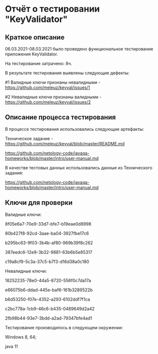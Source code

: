 # Отчёт о тестировании "KeyValidator"

## Краткое описание

06.03.2021-08.03.2021 было проведено функциональное тестирование приложения KeyValidator.

На тестирование затрачено: 8ч.

В результате тестирования выявлены следующие дефекты:

#1 Валидные ключи признаны невалидными  - https://github.com/meleuz/keyval/issues/1

#2 Невалидные ключи признаны валидными  - https://github.com/meleuz/keyval/issues/2

## Описание процесса тестирования

В процессе тестирования использовались следующие артефакты:

Техническое задание - https://github.com/meleuz/keyval/blob/master/README.md

https://github.com/netology-code/javaqa-homeworks/blob/master/intro/user-manual.md

В качестве тестовых данных использовались данные из Технического задания:

https://github.com/netology-code/javaqa-homeworks/blob/master/intro/user-manual.md

## Ключи для проверки

Валидные ключи:

8f05e6a7-70e9-33d7-bfe7-b19eae0d8998

80b427f8-92cd-3aae-ba04-3927fbe17c6

b295bc63-9f03-3b4b-af80-969b39f8c262

387eedc6-12e9-3b32-9881-63b6b5e85317

c19a8cf9-5c3a-37c5-b7f3-d16d38a0c180

Невалидные ключи:

18252235-78e0-44a5-8720-556f0c7da17a

e66075b6-ddad-445e-baf6-161b3289522b

b6d53250-f07e-4352-a293-6102ddf7f1ca

c2bc778a-1cb9-46c6-b435-0489649d2a42

2fb98b44-93e7-3bdd-a2ad-79347bfe4ad1

Тестирование производилось в следующем окружении:

Windows 8, 64;

java 11
